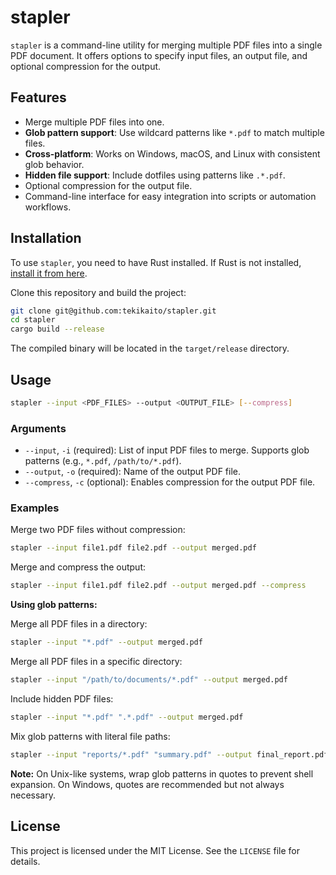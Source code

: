 # stapler

`stapler` is a command-line utility for merging multiple PDF files into a single PDF document. It offers options to specify input files, an output file, and optional compression for the output.

## Features

- Merge multiple PDF files into one.
- **Glob pattern support**: Use wildcard patterns like `*.pdf` to match multiple files.
- **Cross-platform**: Works on Windows, macOS, and Linux with consistent glob behavior.
- **Hidden file support**: Include dotfiles using patterns like `.*.pdf`.
- Optional compression for the output file.
- Command-line interface for easy integration into scripts or automation workflows.

## Installation

To use `stapler`, you need to have Rust installed. If Rust is not installed, [install it from here](https://www.rust-lang.org/tools/install).

Clone this repository and build the project:

```bash
git clone git@github.com:tekikaito/stapler.git
cd stapler
cargo build --release
```

The compiled binary will be located in the `target/release` directory.

## Usage

```bash
stapler --input <PDF_FILES> --output <OUTPUT_FILE> [--compress]
```

### Arguments

- `--input`, `-i` (required): List of input PDF files to merge. Supports glob patterns (e.g., `*.pdf`, `/path/to/*.pdf`).
- `--output`, `-o` (required): Name of the output PDF file.
- `--compress`, `-c` (optional): Enables compression for the output PDF file.

### Examples

Merge two PDF files without compression:

```bash
stapler --input file1.pdf file2.pdf --output merged.pdf
```

Merge and compress the output:

```bash
stapler --input file1.pdf file2.pdf --output merged.pdf --compress
```

**Using glob patterns:**

Merge all PDF files in a directory:

```bash
stapler --input "*.pdf" --output merged.pdf
```

Merge all PDF files in a specific directory:

```bash
stapler --input "/path/to/documents/*.pdf" --output merged.pdf
```

Include hidden PDF files:

```bash
stapler --input "*.pdf" ".*.pdf" --output merged.pdf
```

Mix glob patterns with literal file paths:

```bash
stapler --input "reports/*.pdf" "summary.pdf" --output final_report.pdf
```

**Note:** On Unix-like systems, wrap glob patterns in quotes to prevent shell expansion. On Windows, quotes are recommended but not always necessary.

## License

This project is licensed under the MIT License. See the `LICENSE` file for details.
